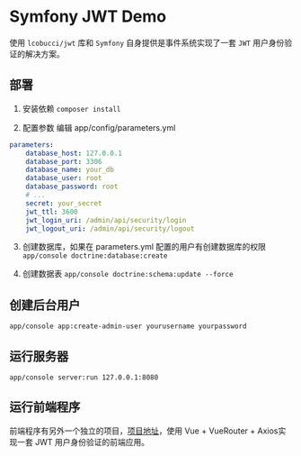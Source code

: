 Symfony JWT Demo
==========

使用 `lcobucci/jwt` 库和 `Symfony` 自身提供是事件系统实现了一套 `JWT` 用户身份验证的解决方案。

部署
---
1. 安装依赖
`composer install`

2. 配置参数
编辑 app/config/parameters.yml
```yaml
parameters:
    database_host: 127.0.0.1
    database_port: 3306
    database_name: your_db
    database_user: root
    database_password: root
    # ...
    secret: your_secret
    jwt_ttl: 3600
    jwt_login_uri: /admin/api/security/login
    jwt_logout_uri: /admin/api/security/logout
```

3. 创建数据库，如果在 parameters.yml 配置的用户有创建数据库的权限
`app/console doctrine:database:create`

4. 创建数据表
`app/console doctrine:schema:update --force`

创建后台用户
---
`app/console app:create-admin-user yourusername yourpassword`

运行服务器
---
`app/console server:run 127.0.0.1:8080`

运行前端程序
---
前端程序有另外一个独立的项目，[项目地址][1]，使用 Vue + VueRouter + Axios实现一套 JWT 用户身份验证的前端应用。

[1]: https://github.com/jwma/jwt-frontend-app